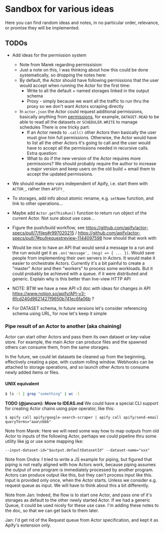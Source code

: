 
# Sandbox for various ideas

Here you can find random ideas and notes, in no particular order, relevance, or promise they will be implemented.

## TODOs


- Add ideas for the permission system
  - Note from Marek regarding permissision:
  - Just a note on this, I was thinking about how this could be done systematically, so dropping the notes here:
  - By default, the Actor should have following permissions that the user would accept when running the Actor for the first time:
      - Write to all the default + named storages linked in the output schema
      - Proxy - simply because we want all the traffic to run thru the proxy so we don't want Actors scraping directly
  - In `actor.json` the Actor could request additional permissions, basically anything from [permissions](https://docs.apify.com/access-rights/list-of-permissions#actor-task), for example, `DATASET.READ` to be able to read all the datasets or `SCHEDULER.WRITE` to manage schedules
  There is one tricky part:
    - If an Actor needs to `.call()` other Actors then basically the user must give him full permissions. Otherwise, the Actor would have to list all the other Actors it's going to call and the user would have to accept all the permissions needed in recursive calls.
  Extra question:
    - What to do if the new version of the Actor requires more permissions? We should probably require the author to increase a major version and keep users on the old build + email them to accept the updated permissions.

- We should make env vars independent of Apify, i.e. start them with `ACTOR_`, rather then `APIFY_`

- To storages, add info about atomic rename, e.g. `setName` function, and link to other operations...

- Maybe add `Actor.getThisRun()` function to return run object of the current Actor. Not sure about use case...

- Figure the push/build workflow, see https://github.com/apify/actor-specs/pull/7/files#r997020215 
   / https://github.com/apify/actor-specs/pull/7#pullrequestreview-1144097598 
   how should that work with

- Would be nice to have an API that would send a message to a run and the run would get it as `.on('message', (msg) => { ... })`. Would save people from implementing their own servers in Actors.
  It would make it easier to orchestrate Actors. Currently it's a bit painful to create a "master" Actor and then "workers" to process some workloads. But it could probably be achieved with a queue. if it were distributed and generic.
   Explain why is this better than live-view HTTP API


- NOTE: BTW we have a new API v3 doc with ideas for changes in API https://www.notion.so/apify/API-v3-6fcd240d9621427f9650b741ec6fa06b ?

- For DATASET schema, In future versions let's consider referencing schema using URL, for now let's keep it simple



### Pipe result of an Actor to another (aka chaining)

Actor can start other Actors and
pass them its own dataset or key-value store.
For example, the main Actor can produce files
and the spawned others can consume them, from the same storages.

In the future, we could let datasets be cleaned up from the beginning,
effectively creating a pipe, with custom rolling window.
Webhooks can be attached to storage operations,
and so launch other Actors to consume newly added items or files.

#### UNIX equivalent

```bash
$ ls -l | grep "something" | wc -l
```

**TODO (@jancurn):** **Move to IDEAS.md** We could have a special CLI support for creating Actor chains using pipe operator,
like this:

```
$ apify call apify/google-search-scraper | apify call apify/send-email queryTerms="aaa\nbbb"
```

Note from Marek:
Here we will need some way how to map outputs from old Actor to inputs of the following Actor, perhaps we could pipeline thru some utility like [jq](https://stedolan.github.io/jq/tutorial/)
or use some mapping like:

```
--input-dataset-id="$output.defaultDatasetId" --dataset-name="xxx"
```

Note from Ondra:
I tried to write a JS example for piping, but figured that piping is not really aligned with how Actors work, because piping assumes the output of one program is immediately processed by another program. Actors can produce output like this, but they can't process input like this. Input is provided only once, when the Actor starts. Unless we consider e.g. request queue as input. We will have to think about this a bit differently.

Note from Jan:
Indeed, the flow is to start one Actor, and pass one of it's storages as default to the other newly started Actor. If we had a generic Queue, it could be used nicely for these use case. I'm adding these notes to the doc, so that we can get back to them later.

Jan: I'd get rid of the Request queue from Actor specification, and kept it as Apify's extension only.


